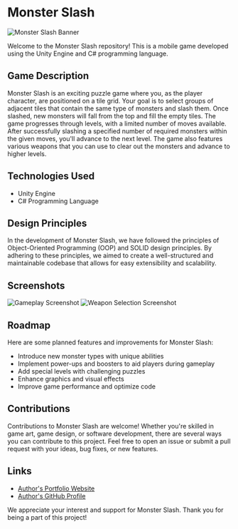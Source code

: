 # Monster Slash

![Monster Slash Banner](banner.png)

Welcome to the Monster Slash repository! This is a mobile game developed using the Unity Engine and C# programming language.

## Game Description
Monster Slash is an exciting puzzle game where you, as the player character, are positioned on a tile grid. Your goal is to select groups of adjacent tiles that contain the same type of monsters and slash them. Once slashed, new monsters will fall from the top and fill the empty tiles. The game progresses through levels, with a limited number of moves available. After successfully slashing a specified number of required monsters within the given moves, you'll advance to the next level. The game also features various weapons that you can use to clear out the monsters and advance to higher levels.

## Technologies Used
- Unity Engine
- C# Programming Language

## Design Principles
In the development of Monster Slash, we have followed the principles of Object-Oriented Programming (OOP) and SOLID design principles. By adhering to these principles, we aimed to create a well-structured and maintainable codebase that allows for easy extensibility and scalability.

## Screenshots
![Gameplay Screenshot](screenshot1.png)
![Weapon Selection Screenshot](screenshot2.png)

## Roadmap
Here are some planned features and improvements for Monster Slash:

- Introduce new monster types with unique abilities
- Implement power-ups and boosters to aid players during gameplay
- Add special levels with challenging puzzles
- Enhance graphics and visual effects
- Improve game performance and optimize code

## Contributions
Contributions to Monster Slash are welcome! Whether you're skilled in game art, game design, or software development, there are several ways you can contribute to this project. Feel free to open an issue or submit a pull request with your ideas, bug fixes, or new features.

## Links
- [Author's Portfolio Website](https://www.example.com)
- [Author's GitHub Profile](https://github.com/yourusername)

We appreciate your interest and support for Monster Slash. Thank you for being a part of this project!

